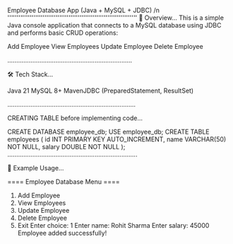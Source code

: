 Employee Database App (Java + MySQL + JDBC)  /n
''''''''''''''''''''''''''''''''''''''''''''''''''''''''''''''''''''''
📌 Overview...
This is a simple Java console application that connects to a MySQL database using JDBC and performs basic CRUD operations:

Add Employee
View Employees
Update Employee
Delete Employee

......................................................................

🛠 Tech Stack...

Java 21
MySQL 8+
MavenJDBC (PreparedStatement, ResultSet)

........................................................................

CREATING TABLE before implementing code...

CREATE DATABASE employee_db;
USE employee_db;
CREATE TABLE employees (
    id INT PRIMARY KEY AUTO_INCREMENT,
    name VARCHAR(50) NOT NULL,
    salary DOUBLE NOT NULL
);
.........................................................................

📖 Example Usage...

==== Employee Database Menu ====
1. Add Employee
2. View Employees
3. Update Employee
4. Delete Employee
5. Exit
Enter choice: 1
Enter name: Rohit Sharma
Enter salary: 45000
Employee added successfully!










